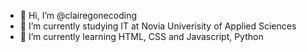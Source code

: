 - 👋 Hi, I’m @clairegonecoding
- 👀 I’m currently studying IT at Novia Univerisity of Applied Sciences
- 🌱 I’m currently learning HTML, CSS and Javascript, Python

<!---
clairegonecoding/clairegonecoding is a ✨ special ✨ repository because its `README.md` (this file) appears on your GitHub profile.
You can click the Preview link to take a look at your changes.
--->
